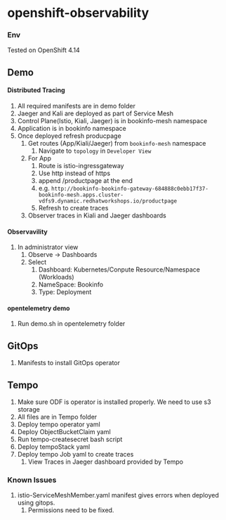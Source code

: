 # openshift-observability

### Env
Tested on OpenShift 4.14

## Demo
#### Distributed Tracing
1. All required manifests are in demo folder
2. Jaeger and Kali are deployed as part of Service Mesh
3. Control Plane(Istio, Kiali, Jaeger) is in bookinfo-mesh namespace 
4. Application is in bookinfo namespace
5. Once deployed refresh producpage
   1. Get routes (App/Kiali/Jaeger) from `bookinfo-mesh` namespace
      1. Navigate to `topology` in `Developer View`
   2. For App
      1. Route is istio-ingressgateway
      2. Use http instead of https
      3. append /productpage at the end
      4. e.g. `http://bookinfo-bookinfo-gateway-684888c0ebb17f37-bookinfo-mesh.apps.cluster-vdfs9.dynamic.redhatworkshops.io/productpage`
      5. Refresh to create traces
   3. Observer traces in Kiali and Jaeger dashboards
#### Observavility 
1. In administrator view
   1. Observe -> Dashboards
   2. Select
      1. Dashboard: Kubernetes/Conpute Resource/Namespace (Workloads)
      2. NameSpace: Bookinfo
      3. Type: Deployment

#### opentelemetry demo
1.  Run demo.sh in opentelemetry folder


## GitOps
1. Manifests to install GitOps operator



## Tempo
1. Make sure ODF is operator is installed properly. We need to use s3 storage
2. All files are in Tempo folder
3. Deploy tempo operator yaml
4. Deploy ObjectBucketClaim yaml
5. Run tempo-createsecret bash script
6. Deploy tempoStack yaml
7. Deploy tempo Job yaml to create traces
   1. View Traces in Jaeger dashboard provided by Tempo


### Known Issues
1. istio-ServiceMeshMember.yaml manifest gives errors when deployed using gitops.
   1. Permissions need to be fixed.